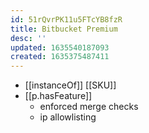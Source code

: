 ```yaml
---
id: 51rQvrPK11u5FTcYB8fzR
title: Bitbucket Premium
desc: ''
updated: 1635540187093
created: 1635375487411
---
```


- [[instanceOf]] [[SKU]]
- [[p.hasFeature]] 
  - enforced merge checks
  - ip allowlisting

